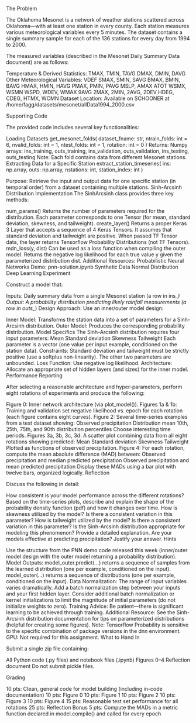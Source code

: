 The Problem

The Oklahoma Mesonet is a network of weather stations scattered across Oklahoma—with at least one station in every county. Each station measures various meteorological variables every 5 minutes. The dataset contains a single summary sample for each of the 136 stations for every day from 1994 to 2000.

The measured variables (described in the Mesonet Daily Summary Data document) are as follows:

Temperature & Derived Statistics:
TMAX, TMIN, TAVG
DMAX, DMIN, DAVG
Other Meteorological Variables:
VDEF
SMAX, SMIN, SAVG
BMAX, BMIN, BAVG
HMAX, HMIN, HAVG
PMAX, PMIN, PAVG
MSLP, AMAX
ATOT
WSMX, WSMN
WSPD, WDEV, WMAX
9AVG
2MAX, 2MIN, 2AVG, 2DEV
HDEG, CDEG, HTMX, WCMN
Dataset Location: Available on SCHOONER at
/home/fagg/datasets/mesonet/allData1994_2000.csv

Supporting Code

The provided code includes several key functionalities:

Loading Datasets
get_mesonet_folds(
    dataset_fname: str,
    ntrain_folds: int = 6, 
    nvalid_folds: int = 1, 
    ntest_folds: int = 1,
    rotation: int = 0
)
Returns:
Numpy arrays: ins_training, outs_training, ins_validation, outs_validation, ins_testing, outs_testing
Note:
Each fold contains data from different Mesonet stations.
Extracting Data for a Specific Station
extract_station_timeseries(
    ins: np.array, 
    outs: np.array,
    nstations: int, 
    station_index: int
)

Purpose:
Retrieve the input and output data for one specific station (in temporal order) from a dataset containing multiple stations.
Sinh-Arcsinh Distribution Implementation
The SinhArcsinh class provides three key methods:

num_params()
Returns the number of parameters required for the distribution.
Each parameter corresponds to one Tensor (for mean, standard deviation, skewness, and tailweight).
create_layer()
Returns a proper Keras 3 Layer that accepts a sequence of 4 Keras Tensors.
It assumes that standard deviation and tailweight are positive.
When passed TF Tensor data, the layer returns Tensorflow Probability Distributions (not TF Tensors).
mdn_loss(y, dist)
Can be used as a loss function when compiling the outer model.
Returns the negative log likelihood for each true value y given the parameterized distribution dist.
Additional Resources:
Probabilistic Neural Networks Demo: pnn-solution.ipynb
Synthetic Data
Normal Distribution
Deep Learning Experiment

Construct a model that:

Inputs:
Daily summary data from a single Mesonet station (a row in ins_*)
Output:
A probability distribution predicting likely rainfall measurements (a row in outs_*)
Design Approach:
Use an inner/outer model design:

Inner Model:
Transforms the station data into a set of parameters for a Sinh-Arcsinh distribution.
Outer Model:
Produces the corresponding probability distribution.
Model Specifics
The Sinh-Arcsinh distribution requires four input parameters:
Mean
Standard deviation
Skewness
Tailweight
Each parameter is a vector (one value per input example, conditioned on the station data).
Constraints:
Standard deviation and tailweight must be strictly positive (use a softplus non-linearity).
The other two parameters are unbounded.
Loss Function:
Use negative log likelihood.
Architecture:
Allocate an appropriate set of hidden layers (and sizes) for the inner model.
Performance Reporting

After selecting a reasonable architecture and hyper-parameters, perform eight rotations of experiments and produce the following:

Figure 0:
Inner network architecture (via plot_model()).
Figures 1a & 1b:
Training and validation set negative likelihood vs. epoch for each rotation (each figure contains eight curves).
Figure 2:
Several time-series examples from a test dataset showing:
Observed precipitation
Distribution mean
10th, 25th, 75th, and 90th distribution percentiles
Choose interesting time periods.
Figures 3a, 3b, 3c, 3d:
A scatter plot combining data from all eight rotations showing predicted:
Mean
Standard deviation
Skewness
Tailweight
Plotted as functions of observed precipitation.
Figure 4:
For each rotation, compute the mean absolute difference (MAD) between:
Observed precipitation and median predicted precipitation
Observed precipitation and mean predicted precipitation
Display these MADs using a bar plot with twelve bars, organized logically.
Reflection

Discuss the following in detail:

How consistent is your model performance across the different rotations?
Based on the time-series plots, describe and explain the shape of the probability density function (pdf) and how it changes over time.
How is skewness utilized by the model? Is there a consistent variation in this parameter?
How is tailweight utilized by the model? Is there a consistent variation in this parameter?
Is the Sinh-Arcsinh distribution appropriate for modeling this phenomenon? Provide a detailed explanation.
Are your models effective at predicting precipitation? Justify your answer.
Hints

Use the structure from the PNN demo code released this week (inner/outer model design with the outer model returning a probability distribution).
Model Outputs:
model_outer.predict(...) returns a sequence of samples from the learned distribution (one per example, conditioned on the input).
model_outer(...) returns a sequence of distributions (one per example, conditioned on the input).
Data Normalization:
The range of input variables varies dramatically.
Add a batch normalization step between your inputs and your first hidden layer.
Consider additional batch normalization or kernel initializations to limit the magnitude of initial parameters (do not initialize weights to zero).
Training Advice:
Be patient—there is significant learning to be achieved through training.
Additional Resource:
See the Sinh-Arcsinh distribution documentation for tips on parameterized distributions (helpful for creating some figures).
Note:
Tensorflow Probability is sensitive to the specific combination of package versions in the dnn environment.
GPU: Not required for this assignment.
What to Hand In

Submit a single zip file containing:

All Python code (.py files) and notebook files (.ipynb)
Figures 0–4
Reflection document
Do not submit pickle files.

Grading

10 pts: Clean, general code for model building (including in-code documentation)
10 pts: Figure 0
10 pts: Figure 1
10 pts: Figure 2
10 pts: Figure 3
10 pts: Figure 4
15 pts: Reasonable test set performance for all rotations
25 pts: Reflection
Bonus 5 pts: Compute the MADs in a metric function declared in model.compile() and called for every epoch
